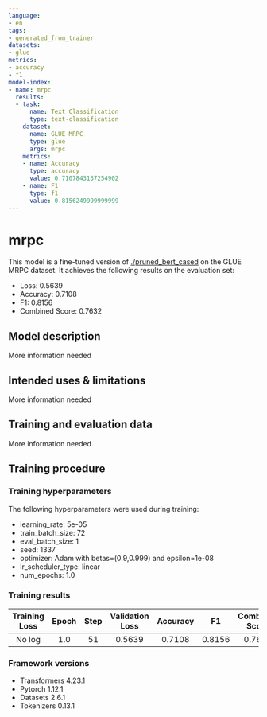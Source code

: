 ```yaml
---
language:
- en
tags:
- generated_from_trainer
datasets:
- glue
metrics:
- accuracy
- f1
model-index:
- name: mrpc
  results:
  - task:
      name: Text Classification
      type: text-classification
    dataset:
      name: GLUE MRPC
      type: glue
      args: mrpc
    metrics:
    - name: Accuracy
      type: accuracy
      value: 0.7107843137254902
    - name: F1
      type: f1
      value: 0.8156249999999999
---
```


<!-- This model card has been generated automatically according to the information the Trainer had access to. You
should probably proofread and complete it, then remove this comment. -->

# mrpc

This model is a fine-tuned version of [./pruned_bert_cased](https://huggingface.co/./pruned_bert_cased) on the GLUE MRPC dataset.
It achieves the following results on the evaluation set:
- Loss: 0.5639
- Accuracy: 0.7108
- F1: 0.8156
- Combined Score: 0.7632

## Model description

More information needed

## Intended uses & limitations

More information needed

## Training and evaluation data

More information needed

## Training procedure

### Training hyperparameters

The following hyperparameters were used during training:
- learning_rate: 5e-05
- train_batch_size: 72
- eval_batch_size: 1
- seed: 1337
- optimizer: Adam with betas=(0.9,0.999) and epsilon=1e-08
- lr_scheduler_type: linear
- num_epochs: 1.0

### Training results

| Training Loss | Epoch | Step | Validation Loss | Accuracy | F1     | Combined Score |
|:-------------:|:-----:|:----:|:---------------:|:--------:|:------:|:--------------:|
| No log        | 1.0   | 51   | 0.5639          | 0.7108   | 0.8156 | 0.7632         |


### Framework versions

- Transformers 4.23.1
- Pytorch 1.12.1
- Datasets 2.6.1
- Tokenizers 0.13.1
